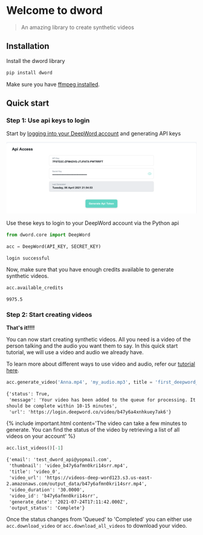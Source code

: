 # Welcome to dword
> An amazing library to create synthetic videos


## Installation

Install the dword library

```python
pip install dword
```

Make sure you have [ffmpeg installed](https://ffmpeg.org/download.html).

## Quick start

### Step 1: Use api keys to login

Start by [logging into your DeepWord account](https://login.deepword.co/user/signin) and generating API keys

![test_image](images/api_key.png)

Use these keys to login to your DeepWord account via the Python api

```python
from dword.core import DeepWord
```

```python
acc = DeepWord(API_KEY, SECRET_KEY)
```

    login successful


Now, make sure that you have enough credits available to generate synthetic videos.

```python
acc.available_credits
```




    9975.5



### Step 2: Start creating videos

**That's it!!!!**

You can now start creating synthetic videos. All you need is a video of the person talking and the audio you want them to say. In this quick start tutorial, we will use a video and audio we already have. 

To learn more about different ways to use video and audio, refer our [tutorial here](https://deep-word.github.io/dword/tutorials.input_types).

```python
acc.generate_video('Anna.mp4', 'my_audio.mp3', title = 'first_deepword_video')
```




    {'status': True,
     'message': 'Your video has been added to the queue for processing. It should be complete within 10-15 minutes',
     'url': 'https://login.deepword.co/video/b47y6a4xnhkuey7ak6'}



{% include important.html content='The video can take a few minutes to generate. You can find the status of the video by retrieving a list of all videos on your account' %}

```python
acc.list_videos()[-1]
```




    {'email': 'test_dword_api@yopmail.com',
     'thumbnail': 'video_b47y6afmn0kri14srr.mp4',
     'title': 'video_0',
     'video_url': 'https://videos-deep-word123.s3.us-east-2.amazonaws.com/output_data/b47y6afmn0kri14srr.mp4',
     'video_duration': '30.0000',
     'video_id': 'b47y6afmn0kri14srr',
     'generate_date': '2021-07-24T17:11:42.000Z',
     'output_status': 'Complete'}



Once the status changes from 'Queued' to 'Completed' you can either use `acc.download_video` or `acc.download_all_videos` to download your video.

